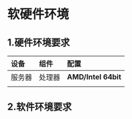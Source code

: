 # **软硬件环境**

## 1.硬件环境要求

| 设备 | 组件 | 配置 |
| :--- | :--- | :--- |
| 服务器 | 处理器 | **AMD/Intel 64bit** |
|  |  |  |

## 2.软件环境要求





